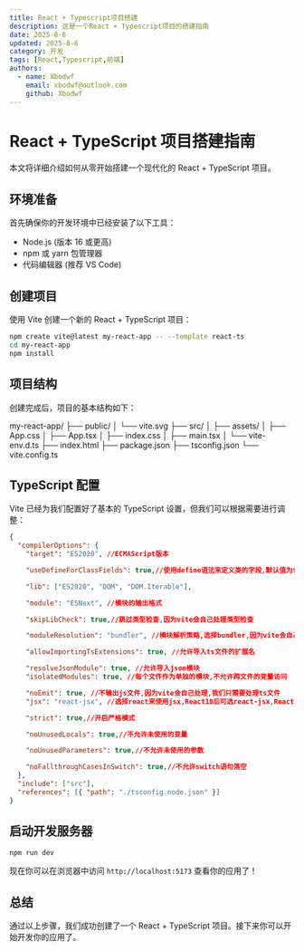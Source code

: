 ```yaml
---
title: React + Typescript项目搭建
description: 这是一个React + Typescript项目的搭建指南
date: 2025-8-6
updated: 2025-8-6
category: 开发
tags: [React,Typescript,前端]
authors:
  - name: Xbodwf
    email: xbodwf@outlook.com
    github: Xbodwf
---
```


# React + TypeScript 项目搭建指南

本文将详细介绍如何从零开始搭建一个现代化的 React + TypeScript 项目。


## 环境准备

首先确保你的开发环境中已经安装了以下工具：

- Node.js (版本 16 或更高)
- npm 或 yarn 包管理器
- 代码编辑器 (推荐 VS Code)

## 创建项目

使用 Vite 创建一个新的 React + TypeScript 项目：

```bash
npm create vite@latest my-react-app -- --template react-ts
cd my-react-app
npm install
```

## 项目结构

创建完成后，项目的基本结构如下：

my-react-app/
├── public/
│   └── vite.svg
├── src/
│   ├── assets/
│   ├── App.css
│   ├── App.tsx
│   ├── index.css
│   ├── main.tsx
│   └── vite-env.d.ts
├── index.html
├── package.json
├── tsconfig.json
└── vite.config.ts


## TypeScript 配置

Vite 已经为我们配置好了基本的 TypeScript 设置，但我们可以根据需要进行调整：

```json
{
  "compilerOptions": {
    "target": "ES2020", //ECMAScript版本

    "useDefineForClassFields": true,//使用define语法来定义类的字段,默认值为false

    "lib": ["ES2020", "DOM", "DOM.Iterable"], 

    "module": "ESNext", //模块的输出格式

    "skipLibCheck": true,//跳过类型检查,因为vite会自己处理类型检查

    "moduleResolution": "bundler", //模块解析策略,选择bundler,因为vite会自己处理模块的解析

    "allowImportingTsExtensions": true, //允许导入ts文件的扩展名

    "resolveJsonModule": true, //允许导入json模块
    "isolatedModules": true, //每个文件作为单独的模块,不允许跨文件的变量访问

    "noEmit": true, //不输出js文件,因为vite会自己处理,我们只需要处理ts文件
    "jsx": "react-jsx", //选择react来使用jsx,React18后可选react-jsx,React18后默认使用react-jsx

    "strict": true,//开启严格模式

    "noUnusedLocals": true,//不允许未使用的变量

    "noUnusedParameters": true,//不允许未使用的参数

    "noFallthroughCasesInSwitch": true,//不允许switch语句落空
  },
  "include": ["src"],
  "references": [{ "path": "./tsconfig.node.json" }]
}
```

## 启动开发服务器

```bash
npm run dev
```

现在你可以在浏览器中访问 `http://localhost:5173` 查看你的应用了！

## 总结

通过以上步骤，我们成功创建了一个 React + TypeScript 项目。接下来你可以开始开发你的应用了。
